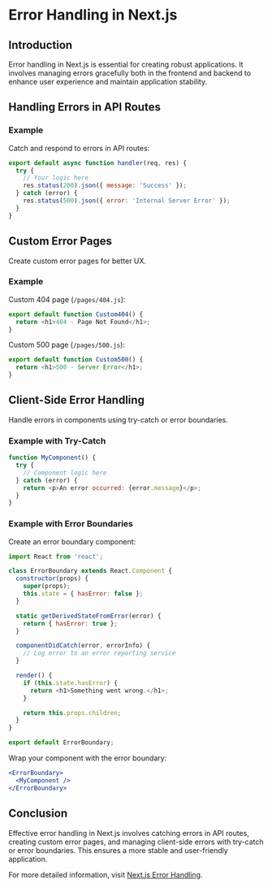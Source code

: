 # Error Handling in Next.js

## Introduction

Error handling in Next.js is essential for creating robust applications. It involves managing errors gracefully both in the frontend and backend to enhance user experience and maintain application stability.

## Handling Errors in API Routes

### Example

Catch and respond to errors in API routes:

```javascript
export default async function handler(req, res) {
  try {
    // Your logic here
    res.status(200).json({ message: 'Success' });
  } catch (error) {
    res.status(500).json({ error: 'Internal Server Error' });
  }
}
```

## Custom Error Pages

Create custom error pages for better UX.

### Example

Custom 404 page (`/pages/404.js`):

```javascript
export default function Custom404() {
  return <h1>404 - Page Not Found</h1>;
}
```

Custom 500 page (`/pages/500.js`):

```javascript
export default function Custom500() {
  return <h1>500 - Server Error</h1>;
}
```

## Client-Side Error Handling

Handle errors in components using try-catch or error boundaries.

### Example with Try-Catch

```javascript
function MyComponent() {
  try {
    // Component logic here
  } catch (error) {
    return <p>An error occurred: {error.message}</p>;
  }
}
```

### Example with Error Boundaries

Create an error boundary component:

```javascript
import React from 'react';

class ErrorBoundary extends React.Component {
  constructor(props) {
    super(props);
    this.state = { hasError: false };
  }

  static getDerivedStateFromError(error) {
    return { hasError: true };
  }

  componentDidCatch(error, errorInfo) {
    // Log error to an error reporting service
  }

  render() {
    if (this.state.hasError) {
      return <h1>Something went wrong.</h1>;
    }

    return this.props.children;
  }
}

export default ErrorBoundary;
```

Wrap your component with the error boundary:

```jsx
<ErrorBoundary>
  <MyComponent />
</ErrorBoundary>
```

## Conclusion

Effective error handling in Next.js involves catching errors in API routes, creating custom error pages, and managing client-side errors with try-catch or error boundaries. This ensures a more stable and user-friendly application.

For more detailed information, visit [Next.js Error Handling](https://nextjs.org/learn/dashboard-app/error-handling).